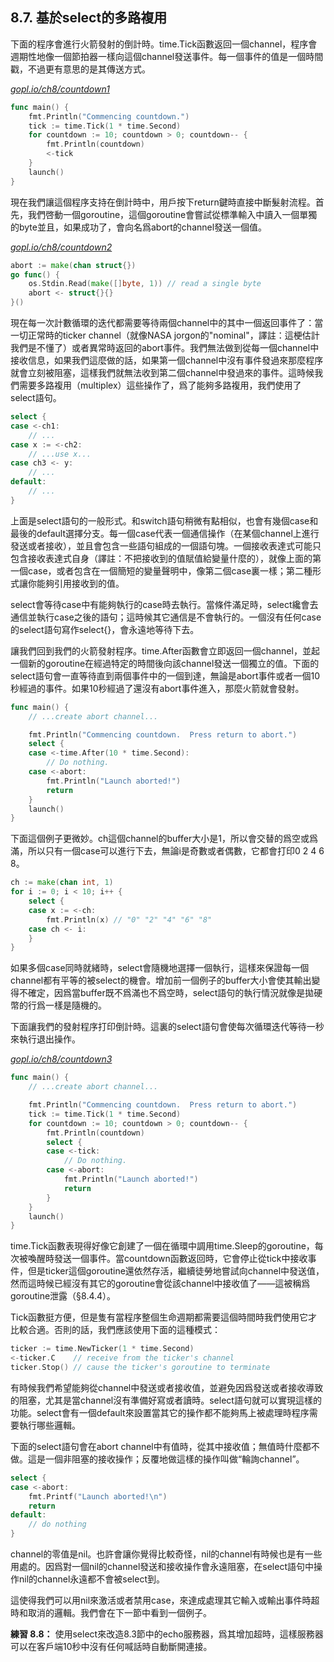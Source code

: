 ## 8.7. 基於select的多路複用

下面的程序會進行火箭發射的倒計時。time.Tick函數返回一個channel，程序會週期性地像一個節拍器一樣向這個channel發送事件。每一個事件的值是一個時間戳，不過更有意思的是其傳送方式。

<u><i>gopl.io/ch8/countdown1</i></u>
```go
func main() {
	fmt.Println("Commencing countdown.")
	tick := time.Tick(1 * time.Second)
	for countdown := 10; countdown > 0; countdown-- {
		fmt.Println(countdown)
		<-tick
	}
	launch()
}
```

現在我們讓這個程序支持在倒計時中，用戶按下return鍵時直接中斷髮射流程。首先，我們啓動一個goroutine，這個goroutine會嘗試從標準輸入中讀入一個單獨的byte並且，如果成功了，會向名爲abort的channel發送一個值。

<u><i>gopl.io/ch8/countdown2</i></u>
```go
abort := make(chan struct{})
go func() {
	os.Stdin.Read(make([]byte, 1)) // read a single byte
	abort <- struct{}{}
}()
```

現在每一次計數循環的迭代都需要等待兩個channel中的其中一個返回事件了：當一切正常時的ticker channel（就像NASA jorgon的"nominal"，譯註：這梗估計我們是不懂了）或者異常時返回的abort事件。我們無法做到從每一個channel中接收信息，如果我們這麼做的話，如果第一個channel中沒有事件發過來那麼程序就會立刻被阻塞，這樣我們就無法收到第二個channel中發過來的事件。這時候我們需要多路複用（multiplex）這些操作了，爲了能夠多路複用，我們使用了select語句。

```go
select {
case <-ch1:
	// ...
case x := <-ch2:
	// ...use x...
case ch3 <- y:
	// ...
default:
	// ...
}
```

上面是select語句的一般形式。和switch語句稍微有點相似，也會有幾個case和最後的default選擇分支。每一個case代表一個通信操作（在某個channel上進行發送或者接收），並且會包含一些語句組成的一個語句塊。一個接收表達式可能只包含接收表達式自身（譯註：不把接收到的值賦值給變量什麼的），就像上面的第一個case，或者包含在一個簡短的變量聲明中，像第二個case裏一樣；第二種形式讓你能夠引用接收到的值。

select會等待case中有能夠執行的case時去執行。當條件滿足時，select纔會去通信並執行case之後的語句；這時候其它通信是不會執行的。一個沒有任何case的select語句寫作select{}，會永遠地等待下去。

讓我們回到我們的火箭發射程序。time.After函數會立即返回一個channel，並起一個新的goroutine在經過特定的時間後向該channel發送一個獨立的值。下面的select語句會一直等待直到兩個事件中的一個到達，無論是abort事件或者一個10秒經過的事件。如果10秒經過了還沒有abort事件進入，那麼火箭就會發射。

```go
func main() {
	// ...create abort channel...

	fmt.Println("Commencing countdown.  Press return to abort.")
	select {
	case <-time.After(10 * time.Second):
		// Do nothing.
	case <-abort:
		fmt.Println("Launch aborted!")
		return
	}
	launch()
}
```


下面這個例子更微妙。ch這個channel的buffer大小是1，所以會交替的爲空或爲滿，所以只有一個case可以進行下去，無論i是奇數或者偶數，它都會打印0 2 4 6 8。

```go
ch := make(chan int, 1)
for i := 0; i < 10; i++ {
	select {
	case x := <-ch:
		fmt.Println(x) // "0" "2" "4" "6" "8"
	case ch <- i:
	}
}
```

如果多個case同時就緒時，select會隨機地選擇一個執行，這樣來保證每一個channel都有平等的被select的機會。增加前一個例子的buffer大小會使其輸出變得不確定，因爲當buffer既不爲滿也不爲空時，select語句的執行情況就像是拋硬幣的行爲一樣是隨機的。

下面讓我們的發射程序打印倒計時。這裏的select語句會使每次循環迭代等待一秒來執行退出操作。

<u><i>gopl.io/ch8/countdown3</i></u>
```go
func main() {
	// ...create abort channel...

	fmt.Println("Commencing countdown.  Press return to abort.")
	tick := time.Tick(1 * time.Second)
	for countdown := 10; countdown > 0; countdown-- {
		fmt.Println(countdown)
		select {
		case <-tick:
			// Do nothing.
		case <-abort:
			fmt.Println("Launch aborted!")
			return
		}
	}
	launch()
}
```

time.Tick函數表現得好像它創建了一個在循環中調用time.Sleep的goroutine，每次被喚醒時發送一個事件。當countdown函數返回時，它會停止從tick中接收事件，但是ticker這個goroutine還依然存活，繼續徒勞地嘗試向channel中發送值，然而這時候已經沒有其它的goroutine會從該channel中接收值了——這被稱爲goroutine泄露（§8.4.4）。

Tick函數挺方便，但是隻有當程序整個生命週期都需要這個時間時我們使用它才比較合適。否則的話，我們應該使用下面的這種模式：

```go
ticker := time.NewTicker(1 * time.Second)
<-ticker.C    // receive from the ticker's channel
ticker.Stop() // cause the ticker's goroutine to terminate
```

有時候我們希望能夠從channel中發送或者接收值，並避免因爲發送或者接收導致的阻塞，尤其是當channel沒有準備好寫或者讀時。select語句就可以實現這樣的功能。select會有一個default來設置當其它的操作都不能夠馬上被處理時程序需要執行哪些邏輯。

下面的select語句會在abort channel中有值時，從其中接收值；無值時什麼都不做。這是一個非阻塞的接收操作；反覆地做這樣的操作叫做“輪詢channel”。

```go
select {
case <-abort:
	fmt.Printf("Launch aborted!\n")
	return
default:
	// do nothing
}
```

channel的零值是nil。也許會讓你覺得比較奇怪，nil的channel有時候也是有一些用處的。因爲對一個nil的channel發送和接收操作會永遠阻塞，在select語句中操作nil的channel永遠都不會被select到。

這使得我們可以用nil來激活或者禁用case，來達成處理其它輸入或輸出事件時超時和取消的邏輯。我們會在下一節中看到一個例子。

**練習 8.8：** 使用select來改造8.3節中的echo服務器，爲其增加超時，這樣服務器可以在客戶端10秒中沒有任何喊話時自動斷開連接。
